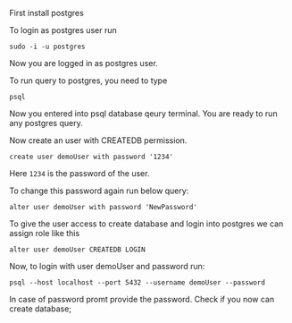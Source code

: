 First install postgres

To login as postgres user run
```
sudo -i -u postgres
```
Now you are logged in as postgres user.


To run query to postgres, you need to type
```
psql
```
Now you entered into psql database qeury terminal.
You are ready to run any postgres query.

Now create an user with CREATEDB permission. 
```
create user demoUser with password '1234'
```

Here `1234` is the password of the user.

To change this password again run below query:
```
alter user demoUser with password 'NewPassword'
```

To give the user access to create database and login into postgres we can assign role like this
```
alter user demoUser CREATEDB LOGIN
```

Now, to login with user demoUser and password run:
```
psql --host localhost --port 5432 --username demoUser --password
``` 

In case of password promt provide the password. Check if you now can create database;
